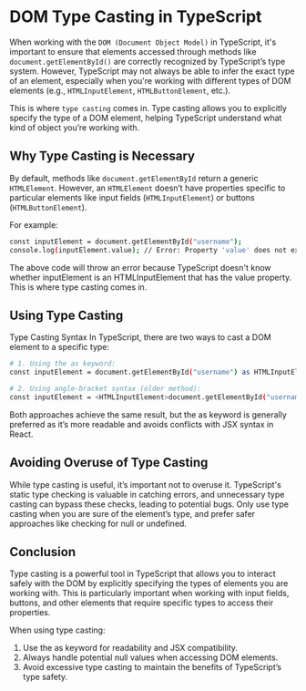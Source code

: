 # DOM Type Casting in TypeScript

When working with the `DOM (Document Object Model)` in TypeScript, it's important to ensure that elements accessed through methods like `document.getElementById()` are correctly recognized by TypeScript’s type system. However, TypeScript may not always be able to infer the exact type of an element, especially when you're working with different types of DOM elements (e.g., `HTMLInputElement`, `HTMLButtonElement`, etc.).

This is where `type casting` comes in. Type casting allows you to explicitly specify the type of a DOM element, helping TypeScript understand what kind of object you’re working with.

## Why Type Casting is Necessary

By default, methods like `document.getElementById` return a generic `HTMLElement`. However, an `HTMLElement` doesn’t have properties specific to particular elements like input fields (`HTMLInputElement`) or buttons (`HTMLButtonElement`).

For example:

```bash
const inputElement = document.getElementById("username");
console.log(inputElement.value); // Error: Property 'value' does not exist on type 'HTMLElement'.
```

The above code will throw an error because TypeScript doesn't know whether inputElement is an HTMLInputElement that has the value property. This is where type casting comes in.

## Using Type Casting

Type Casting Syntax
In TypeScript, there are two ways to cast a DOM element to a specific type:

```bash
# 1. Using the as keyword:
const inputElement = document.getElementById("username") as HTMLInputElement;

# 2. Using angle-bracket syntax (older method):
const inputElement = <HTMLInputElement>document.getElementById("username");
```

Both approaches achieve the same result, but the as keyword is generally preferred as it’s more readable and avoids conflicts with JSX syntax in React.

## Avoiding Overuse of Type Casting

While type casting is useful, it’s important not to overuse it. TypeScript's static type checking is valuable in catching errors, and unnecessary type casting can bypass these checks, leading to potential bugs. Only use type casting when you are sure of the element’s type, and prefer safer approaches like checking for null or undefined.

## Conclusion

Type casting is a powerful tool in TypeScript that allows you to interact safely with the DOM by explicitly specifying the types of elements you are working with. This is particularly important when working with input fields, buttons, and other elements that require specific types to access their properties.

When using type casting:

1. Use the as keyword for readability and JSX compatibility.
2. Always handle potential null values when accessing DOM elements.
3. Avoid excessive type casting to maintain the benefits of TypeScript’s type safety.
